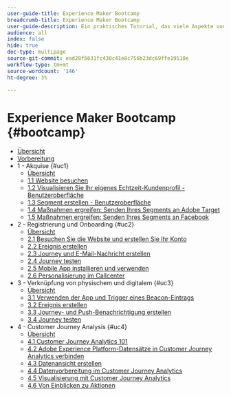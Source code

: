 ```yaml
---
user-guide-title: Experience Maker Bootcamp
breadcrumb-title: Experience Maker Bootcamp
user-guide-description: Ein praktisches Tutorial, das viele Aspekte von Adobe Experience Platform abdeckt.
audience: all
index: false
hide: true
doc-type: multipage
source-git-commit: ead28f5631fc430c41e8c756b23dc69ffe19510e
workflow-type: tm+mt
source-wordcount: '146'
ht-degree: 3%

---
```



# Experience Maker Bootcamp {#bootcamp}

+ [Übersicht](/help/bootcamp/overview.md)
+ [Vorbereitung](/help/bootcamp/prework.md)
+ 1 - Akquise {#uc1}
   + [Übersicht](/help/bootcamp/uc/uc1/uc1.md)
   + [1.1 Website besuchen](/help/bootcamp/uc/uc1/ex1.md)
   + [1.2 Visualisieren Sie Ihr eigenes Echtzeit-Kundenprofil - Benutzeroberfläche](/help/bootcamp/uc/uc1/ex2.md)
   + [1.3 Segment erstellen - Benutzeroberfläche](/help/bootcamp/uc/uc1/ex3.md)
   + [1.4 Maßnahmen ergreifen: Senden Ihres Segments an Adobe Target](/help/bootcamp/uc/uc1/ex4.md)
   + [1.5 Maßnahmen ergreifen: Senden Ihres Segments an Facebook](/help/bootcamp/uc/uc1/ex5.md)
+ 2 - Registrierung und Onboarding {#uc2}
   + [Übersicht](/help/bootcamp/uc/uc2/uc2.md)
   + [2.1 Besuchen Sie die Website und erstellen Sie Ihr Konto](/help/bootcamp/uc/uc2/ex1.md)
   + [2.2 Ereignis erstellen](/help/bootcamp/uc/uc2/ex2.md)
   + [2.3 Journey und E-Mail-Nachricht erstellen](/help/bootcamp/uc/uc2/ex3.md)
   + [2.4 Journey testen](/help/bootcamp/uc/uc2/ex4.md)
   + [2.5 Mobile App installieren und verwenden](/help/bootcamp/uc/uc2/ex5.md)
   + [2.6 Personalisierung im Callcenter](/help/bootcamp/uc/uc2/ex6.md)
+ 3 - Verknüpfung von physischem und digitalem {#uc3}
   + [Übersicht](/help/bootcamp/uc/uc3/uc3.md)
   + [3.1 Verwenden der App und Trigger eines Beacon-Eintrags](/help/bootcamp/uc/uc3/ex1.md)
   + [3.2 Ereignis erstellen](/help/bootcamp/uc/uc3/ex2.md)
   + [3.3 Journey- und Push-Benachrichtigung erstellen](/help/bootcamp/uc/uc3/ex3.md)
   + [3.4 Journey testen](/help/bootcamp/uc/uc3/ex4.md)
+ 4 - Customer Journey Analysis {#uc4}
   + [Übersicht](/help/bootcamp/uc/uc4/uc4.md)
   + [4.1 Customer Journey Analytics 101](/help/bootcamp/uc/uc4/ex1.md)
   + [4.2 Adobe Experience Platform-Datensätze in Customer Journey Analytics verbinden](/help/bootcamp/uc/uc4/ex2.md)
   + [4.3 Datenansicht erstellen](/help/bootcamp/uc/uc4/ex3.md)
   + [4.4 Datenvorbereitung im Customer Journey Analytics](/help/bootcamp/uc/uc4/ex4.md)
   + [4.5 Visualisierung mit Customer Journey Analytics](/help/bootcamp/uc/uc4/ex5.md)
   + [4.6 Von Einblicken zu Aktionen](/help/bootcamp/uc/uc4/ex6.md)